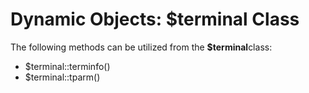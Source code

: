 # Dynamic Objects: $terminal Class

<PageHeader />

The following methods can be utilized from the **$terminal**class:

- $terminal::terminfo()
- $terminal::tparm()